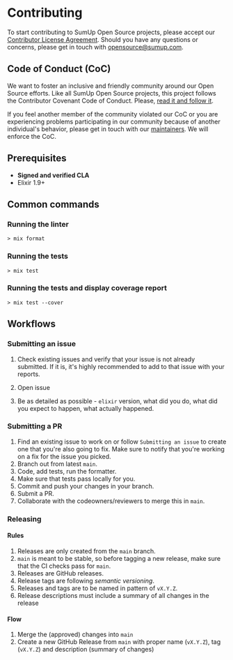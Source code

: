 
# Contributing

To start contributing to SumUp Open Source projects, please accept our [Contributor License Agreement](https://opensource.sumup.com/cla). Should you have any questions or concerns, please get in touch with [opensource@sumup.com](mailto:opensource@sumup.com).

## Code of Conduct (CoC)

We want to foster an inclusive and friendly community around our Open Source efforts. Like all SumUp Open Source projects, this project follows the Contributor Covenant Code of Conduct. Please, [read it and follow it](CODE_OF_CONDUCT.md).

If you feel another member of the community violated our CoC or you are experiencing problems participating in our community because of another individual's behavior, please get in touch with our [maintainers](README.md#maintainers). We will enforce the CoC.

## Prerequisites

* **Signed and verified CLA**
* Elixir 1.9+

## Common commands

### Running the linter

```shell
> mix format
```
### Running the tests

```shell
> mix test
```

### Running the tests and display coverage report

```shell
> mix test --cover
```

## Workflows

### Submitting an issue

1. Check existing issues and verify that your issue is not already submitted.
 If it is, it's highly recommended to add  to that issue with your reports.

2. Open issue

3. Be as detailed as possible - `elixir` version, what did you do,
what did you expect to happen, what actually happened.

### Submitting a PR

1. Find an existing issue to work on or follow `Submitting an issue` to create one
 that you're also going to fix.
 Make sure to notify that you're working on a fix for the issue you picked.
1. Branch out from latest `main`.
1. Code, add tests, run the formatter.
1. Make sure that tests pass locally for you.
1. Commit and push your changes in your branch.
1. Submit a PR.
1. Collaborate with the codeowners/reviewers to merge this in `main`.

### Releasing

#### Rules

1. Releases are only created from the `main` branch.
1. `main` is meant to be stable, so before tagging a new release, make sure that the CI checks pass for `main`.
1. Releases are GitHub releases.
1. Release tags are following *semantic versioning*.
1. Releases and tags are to be named in pattern of `vX.Y.Z`.
1. Release descriptions must include a summary of all changes in the release

#### Flow

1. Merge the (approved) changes into `main`
1. Create a new GitHub Release from `main` with proper name (`vX.Y.Z`), tag (`vX.Y.Z`) and description (summary of changes)

